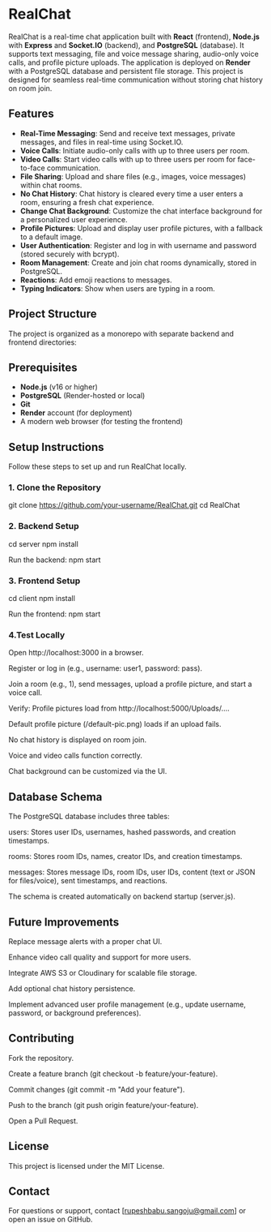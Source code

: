 # RealChat

RealChat is a real-time chat application built with **React** (frontend), **Node.js** with **Express** and **Socket.IO** (backend), and **PostgreSQL** (database). It supports text messaging, file and voice message sharing, audio-only voice calls, and profile picture uploads. The application is deployed on **Render** with a PostgreSQL database and persistent file storage. This project is designed for seamless real-time communication without storing chat history on room join.

## Features
- **Real-Time Messaging**: Send and receive text messages, private messages, and files in real-time using Socket.IO.
- **Voice Calls**: Initiate audio-only calls with up to three users per room.
- **Video Calls**: Start video calls with up to three users per room for face-to-face communication.
- **File Sharing**: Upload and share files (e.g., images, voice messages) within chat rooms.
- **No Chat History**: Chat history is cleared every time a user enters a room, ensuring a fresh chat experience.
- **Change Chat Background**: Customize the chat interface background for a personalized user experience.
- **Profile Pictures**: Upload and display user profile pictures, with a fallback to a default image.
- **User Authentication**: Register and log in with username and password (stored securely with bcrypt).
- **Room Management**: Create and join chat rooms dynamically, stored in PostgreSQL.
- **Reactions**: Add emoji reactions to messages.
- **Typing Indicators**: Show when users are typing in a room.

## Project Structure
The project is organized as a monorepo with separate backend and frontend directories:

## Prerequisites
- **Node.js** (v16 or higher)
- **PostgreSQL** (Render-hosted or local)
- **Git**
- **Render** account (for deployment)
- A modern web browser (for testing the frontend)

## Setup Instructions
Follow these steps to set up and run RealChat locally.

### 1. Clone the Repository
git clone https://github.com/your-username/RealChat.git
cd RealChat

### 2. Backend Setup
cd server
npm install 

Run the backend:
npm start

### 3. Frontend Setup
cd client
npm install

Run the frontend:
npm start

### 4.Test Locally

Open http://localhost:3000 in a browser.

Register or log in (e.g., username: user1, password: pass).

Join a room (e.g., 1), send messages, upload a profile picture, and start a voice call.

Verify:
Profile pictures load from http://localhost:5000/Uploads/....

Default profile picture (/default-pic.png) loads if an upload fails.

No chat history is displayed on room join.

Voice and video calls function correctly.

Chat background can be customized via the UI.

## Database Schema
The PostgreSQL database includes three tables:

users: Stores user IDs, usernames, hashed passwords, and creation timestamps.

rooms: Stores room IDs, names, creator IDs, and creation timestamps.

messages: Stores message IDs, room IDs, user IDs, content (text or JSON for files/voice), sent timestamps, and reactions.

The schema is created automatically on backend startup (server.js).

##  Future Improvements

Replace message alerts with a proper chat UI.

Enhance video call quality and support for more users.

Integrate AWS S3 or Cloudinary for scalable file storage.

Add optional chat history persistence.

Implement advanced user profile management (e.g., update username, password, or background preferences).

## Contributing

Fork the repository.

Create a feature branch (git checkout -b feature/your-feature).

Commit changes (git commit -m "Add your feature").

Push to the branch (git push origin feature/your-feature).

Open a Pull Request.

## License

This project is licensed under the MIT License.

## Contact

For questions or support, contact [rupeshbabu.sangoju@gmail.com] or open an issue on GitHub.


